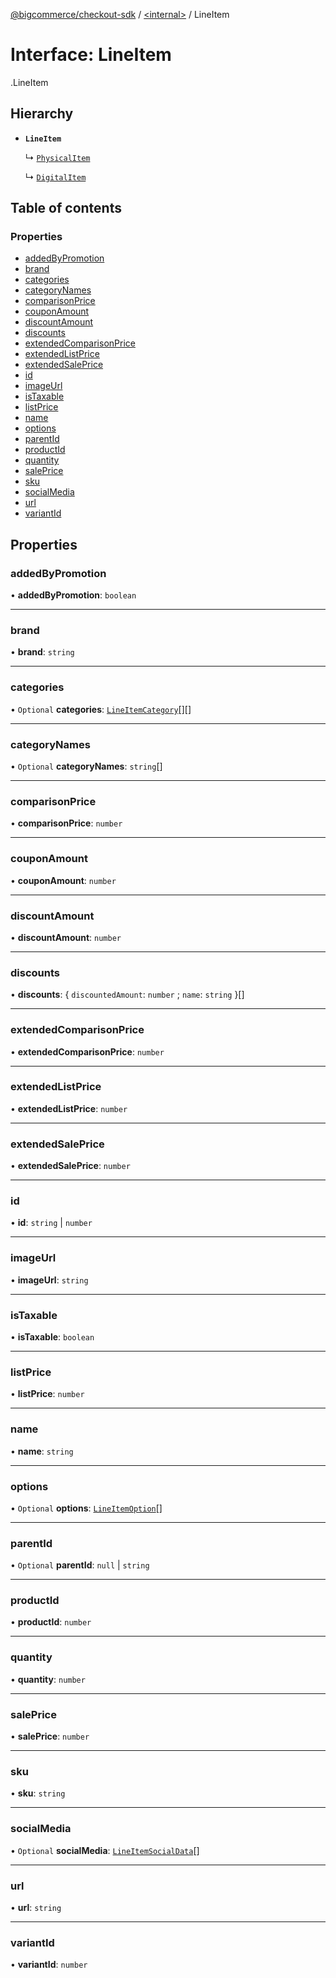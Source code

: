 [@bigcommerce/checkout-sdk](../README.md) / [<internal\>](../modules/internal_.md) / LineItem

# Interface: LineItem

[<internal>](../modules/internal_.md).LineItem

## Hierarchy

- **`LineItem`**

  ↳ [`PhysicalItem`](internal_.PhysicalItem.md)

  ↳ [`DigitalItem`](internal_.DigitalItem.md)

## Table of contents

### Properties

- [addedByPromotion](internal_.LineItem.md#addedbypromotion)
- [brand](internal_.LineItem.md#brand)
- [categories](internal_.LineItem.md#categories)
- [categoryNames](internal_.LineItem.md#categorynames)
- [comparisonPrice](internal_.LineItem.md#comparisonprice)
- [couponAmount](internal_.LineItem.md#couponamount)
- [discountAmount](internal_.LineItem.md#discountamount)
- [discounts](internal_.LineItem.md#discounts)
- [extendedComparisonPrice](internal_.LineItem.md#extendedcomparisonprice)
- [extendedListPrice](internal_.LineItem.md#extendedlistprice)
- [extendedSalePrice](internal_.LineItem.md#extendedsaleprice)
- [id](internal_.LineItem.md#id)
- [imageUrl](internal_.LineItem.md#imageurl)
- [isTaxable](internal_.LineItem.md#istaxable)
- [listPrice](internal_.LineItem.md#listprice)
- [name](internal_.LineItem.md#name)
- [options](internal_.LineItem.md#options)
- [parentId](internal_.LineItem.md#parentid)
- [productId](internal_.LineItem.md#productid)
- [quantity](internal_.LineItem.md#quantity)
- [salePrice](internal_.LineItem.md#saleprice)
- [sku](internal_.LineItem.md#sku)
- [socialMedia](internal_.LineItem.md#socialmedia)
- [url](internal_.LineItem.md#url)
- [variantId](internal_.LineItem.md#variantid)

## Properties

### addedByPromotion

• **addedByPromotion**: `boolean`

___

### brand

• **brand**: `string`

___

### categories

• `Optional` **categories**: [`LineItemCategory`](internal_.LineItemCategory.md)[][]

___

### categoryNames

• `Optional` **categoryNames**: `string`[]

___

### comparisonPrice

• **comparisonPrice**: `number`

___

### couponAmount

• **couponAmount**: `number`

___

### discountAmount

• **discountAmount**: `number`

___

### discounts

• **discounts**: { `discountedAmount`: `number` ; `name`: `string`  }[]

___

### extendedComparisonPrice

• **extendedComparisonPrice**: `number`

___

### extendedListPrice

• **extendedListPrice**: `number`

___

### extendedSalePrice

• **extendedSalePrice**: `number`

___

### id

• **id**: `string` \| `number`

___

### imageUrl

• **imageUrl**: `string`

___

### isTaxable

• **isTaxable**: `boolean`

___

### listPrice

• **listPrice**: `number`

___

### name

• **name**: `string`

___

### options

• `Optional` **options**: [`LineItemOption`](internal_.LineItemOption.md)[]

___

### parentId

• `Optional` **parentId**: ``null`` \| `string`

___

### productId

• **productId**: `number`

___

### quantity

• **quantity**: `number`

___

### salePrice

• **salePrice**: `number`

___

### sku

• **sku**: `string`

___

### socialMedia

• `Optional` **socialMedia**: [`LineItemSocialData`](internal_.LineItemSocialData.md)[]

___

### url

• **url**: `string`

___

### variantId

• **variantId**: `number`
